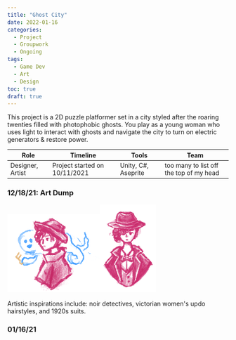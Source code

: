 ```yaml
---
title: "Ghost City"
date: 2022-01-16
categories: 
  - Project
  - Groupwork
  - Ongoing
tags:
  - Game Dev
  - Art
  - Design
toc: true
draft: true
---
```



This project is a 2D puzzle platformer set in a city styled after the roaring twenties filled with photophobic ghosts. You play as a young woman who uses light to interact with ghosts and navigate the city to turn on electric generators & restore power.

Role      | Timeline | Tools  |  Team   |
| --------  | -------- | ------ | ------- |
| Designer, Artist | Project started on 10/11/2021 | Unity, C#, Aseprite| too many to list off the top of my head      |


### 12/18/21: Art Dump
<img src="ghostkey.png"><img src="charabust.png" height = 200>
					
Artistic inspirations include: noir detectives, victorian women's updo hairstyles, and 1920s suits. 

### 01/16/21
